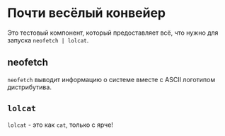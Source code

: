 # Почти весёлый конвейер

Это тестовый компонент, который предоставляет всё, что нужно для запуска
`neofetch | lolcat`.

## neofetch

`neofetch` выводит информацию о системе вместе с ASCII логотипом дистрибутива.

## `lolcat`

`lolcat` - это как `cat`, только с ярче!

